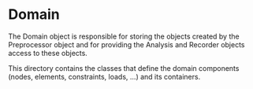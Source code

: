 # Domain

The Domain object is responsible for storing the objects created by the Preprocessor object and for providing the Analysis and Recorder objects access to these objects.

This directory contains the classes that define the domain components (nodes, elements, constraints, loads, ...) and its containers. 
